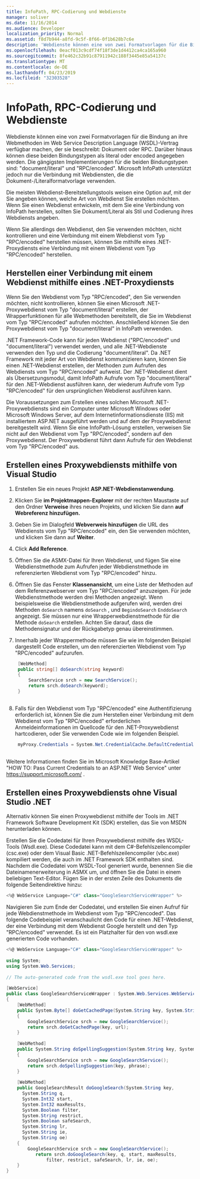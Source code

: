 ```yaml
---
title: InfoPath, RPC-Codierung und Webdienste
manager: soliver
ms.date: 11/16/2014
ms.audience: Developer
localization_priority: Normal
ms.assetid: f8d7b944-a8fd-9c5f-8f66-0f1b628b7c6e
description: 'Webdienste können eine von zwei Formatvorlagen für die Bindung an ihre Webmethoden im Web Service Description Language (WSDL)-Vertrag verfügbar machen, der sie beschreibt: Dokument oder RPC.'
ms.openlocfilehash: 0eacf013c9cdf74f18f3de1d4412ca4ca165a960
ms.sourcegitcommit: 8fe462c32b91c87911942c188f3445e85a54137c
ms.translationtype: MT
ms.contentlocale: de-DE
ms.lasthandoff: 04/23/2019
ms.locfileid: "32303528"
---
```

# <a name="infopath-rpc-encoding-and-web-services"></a>InfoPath, RPC-Codierung und Webdienste

Webdienste können eine von zwei Formatvorlagen für die Bindung an ihre Webmethoden im Web Service Description Language (WSDL)-Vertrag verfügbar machen, der sie beschreibt: Dokument oder RPC. Darüber hinaus können diese beiden Bindungstypen als literal oder encoded angegeben werden. Die gängigsten Implementierungen für die beiden Bindungstypen sind: "document/literal" und "RPC/encoded". Microsoft InfoPath unterstützt jedoch nur die Verbindung mit Webdiensten, die die Dokument-/Literalformatvorlage verwenden.
  
Die meisten Webdienst-Bereitstellungstools weisen eine Option auf, mit der Sie angeben können, welche Art von Webdienst Sie erstellen möchten. Wenn Sie einen Webdienst entwickeln, mit dem Sie eine Verbindung von InfoPath herstellen, sollten Sie Dokument/Literal als Stil und Codierung ihres Webdiensts angeben.
  
Wenn Sie allerdings den Webdienst, den Sie verwenden möchten, nicht kontrollieren und eine Verbindung mit einem Webdienst vom Typ "RPC/encoded" herstellen müssen, können Sie mithilfe eines .NET-Proxydiensts eine Verbindung mit einem Webdienst vom Typ "RPC/encoded" herstellen.
  
## <a name="using-a-net-proxy-service-to-connect-to-a-web-service"></a>Herstellen einer Verbindung mit einem Webdienst mithilfe eines .NET-Proxydiensts

Wenn Sie den Webdienst vom Typ "RPC/encoded", den Sie verwenden möchten, nicht kontrollieren, können Sie einen Microsoft .NET-Proxywebdienst vom Typ "document/literal" erstellen, der Wrapperfunktionen für alle Webmethoden bereitstellt, die Sie im Webdienst vom Typ "RPC/encoded" aufrufen möchten. Anschließend können Sie den Proxywebdienst vom Typ "document/literal" in InfoPath verwenden.
  
.NET Framework-Code kann für jeden Webdienst ("RPC/encoded" und "document/literal") verwendet werden, und alle .NET-Webdienste verwenden den Typ und die Codierung "document/literal". Da .NET Framework mit jeder Art von Webdienst kommunizieren kann, können Sie einen .NET-Webdienst erstellen, der Methoden zum Aufrufen des Webdiensts vom Typ "RPC/encoded" aufweist. Der .NET-Webdienst dient als Übersetzungsmodul, damit InfoPath Aufrufe vom Typ "document/literal" für den .NET-Webdienst ausführen kann, der wiederum Aufrufe vom Typ "RPC/encoded" für den ursprünglichen Webdienst ausführen kann.
  
Die Voraussetzungen zum Erstellen eines solchen Microsoft .NET-Proxywebdiensts sind ein Computer unter Microsoft Windows oder Microsoft Windows Server, auf dem Internetinformationsdienste (IIS) mit installiertem ASP.NET ausgeführt werden und auf dem der Proxywebdienst bereitgestellt wird. Wenn Sie eine InfoPath-Lösung erstellen, verweisen Sie nicht auf den Webdienst vom Typ "RPC/encoded", sondern auf den Proxywebdienst. Der Proxywebdienst führt dann Aufrufe für den Webdienst vom Typ "RPC/encoded" aus.
  
## <a name="creating-a-proxy-web-service-using-visual-studio"></a>Erstellen eines Proxywebdiensts mithilfe von Visual Studio

1. Erstellen Sie ein neues Projekt **ASP.NET-Webdienstanwendung**. 
    
2. Klicken Sie **im Projektmappen-Explorer** mit der rechten Maustaste auf den Ordner **Verweise** ihres neuen Projekts, und klicken Sie dann **auf Webreferenz hinzufügen.** 
    
3. Geben Sie im Dialogfeld **Webverweis hinzufügen** die URL des Webdiensts vom Typ "RPC/encoded" ein, den Sie verwenden möchten, und klicken Sie dann auf **Weiter**.
    
4. Click **Add Reference**. 
    
5. Öffnen Sie die ASMX-Datei für Ihren Webdienst, und fügen Sie eine Webdienstmethode zum Aufrufen jeder Webdienstmethode im referenzierten Webdienst vom Typ "RPC/encoded" hinzu.
    
6. Öffnen Sie das Fenster **Klassenansicht**, um eine Liste der Methoden auf dem Referenzwebserver vom Typ "RPC/encoded" anzuzeigen. Für jede Webdienstmethode werden drei Methoden angezeigt. Wenn beispielsweise die Webdienstmethode aufgerufen wird, werden drei Methoden  `doSearch` namens  `doSearch` , und  `BegindoSearch`  `EnddoSearch` angezeigt. Sie müssen nur eine Wrapperwebdienstmethode für die Methode  `doSearch` erstellen. Achten Sie darauf, dass die Methodensignatur und der Rückgabetyp genau übereinstimmen. 
    
7. Innerhalb jeder Wrappermethode müssen Sie wie im folgenden Beispiel dargestellt Code erstellen, um den referenzierten Webdienst vom Typ "RPC/encoded" aufzurufen. 
    
   ```cs
    [WebMethod] 
    public string[] doSearch(string keyword) 
    { 
        SearchService srch = new SearchService(); 
        return srch.doSearch(keyword); 
    } 
    
   ```

8. Falls für den Webdienst vom Typ "RPC/encoded" eine Authentifizierung erforderlich ist, können Sie die zum Herstellen einer Verbindung mit dem Webdienst vom Typ "RPC/encoded" erforderlichen Anmeldeinformationen im Quellcode für den .NET-Proxywebdienst hartcodieren, oder Sie verwenden Code wie im folgenden Beispiel.  
    
   ```cs
    myProxy.Credentials = System.Net.CredentialCache.DefaultCredentials; 
    
   ```

Weitere Informationen finden Sie im Microsoft Knowledge Base-Artikel "HOW TO: Pass Current Credentials to an ASP.NET Web Service" unter https://support.microsoft.com/ .
    
## <a name="creating-a-proxy-web-service-without-visual-studio-net"></a>Erstellen eines Proxywebdiensts ohne Visual Studio .NET

Alternativ können Sie einen Proxywebdienst mithilfe der Tools im .NET Framework Software Development Kit (SDK) erstellen, das Sie von MSDN herunterladen können.
  
Erstellen Sie die Codedatei für Ihren Proxywebdienst mithilfe des WSDL-Tools (Wsdl.exe). Diese Codedatei kann mit dem C#-Befehlszeilencompiler (csc.exe) oder dem Visual Basic .NET-Befehlszeilencompiler (vbc.exe) kompiliert werden, die auch im .NET Framework SDK enthalten sind. Nachdem die Codedatei vom WSDL-Tool generiert wurde, benennen Sie die Dateinamenerweiterung in ASMX um, und öffnen Sie die Datei in einem beliebigen Text-Editor. Fügen Sie in der ersten Zeile des Dokuments die folgende Seitendirektive hinzu:   

  
```cs
<%@ WebService Language="C#" class="GoogleSearchServiceWrapper" %> 
```

Navigieren Sie zum Ende der Codedatei, und erstellen Sie einen Aufruf für jede Webdienstmethode im Webdienst vom Typ "RPC/encoded". Das folgende Codebeispiel veranschaulicht den Code für einen .NET-Webdienst, der eine Verbindung mit dem Webdienst Google herstellt und den Typ "RPC/encoded" verwendet. Es ist ein Platzhalter für den von wsdl.exe generierten Code vorhanden.
  
```cs
<%@ WebService Language="C#" class="GoogleSearchServiceWrapper" %> 
 
using System; 
using System.Web.Services; 
 
// The auto-generated code from the wsdl.exe tool goes here. 
 
[WebService] 
public class GoogleSearchServiceWrapper : System.Web.Services.WebService  
{ 
    [WebMethod] 
    public System.Byte[] doGetCachedPage(System.String key, System.String url) 
    { 
        GoogleSearchService srch = new GoogleSearchService(); 
        return srch.doGetCachedPage(key, url); 
    } 
 
    [WebMethod] 
    public System.String doSpellingSuggestion(System.String key, System.String phrase) 
    { 
        GoogleSearchService srch = new GoogleSearchService(); 
        return srch.doSpellingSuggestion(key, phrase); 
    } 
 
    [WebMethod] 
    public GoogleSearchResult doGoogleSearch(System.String key, 
      System.String q, 
      System.Int32 start, 
      System.Int32 maxResults, 
      System.Boolean filter, 
      System.String restrict, 
      System.Boolean safeSearch, 
      System.String lr, 
      System.String ie, 
      System.String oe) 
    {
        GoogleSearchService srch = new GoogleSearchService();
           return srch.doGoogleSearch(key, q, start, maxResults, 
               filter, restrict, safeSearch, lr, ie, oe); 
    } 
}
```


